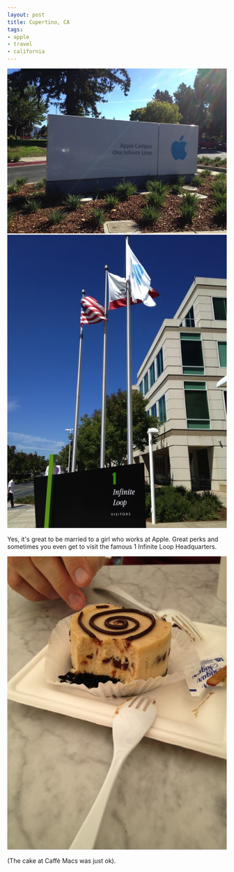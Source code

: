 ```yaml
---
layout: post
title: Cupertino, CA
tags:
- apple
- travel
- california
---
```

<img src="/assets/images/181.jpg" />
<!--more-->
<img src="/assets/images/182.jpg" />

Yes, it's great to be married to a girl who works at Apple. Great perks and sometimes you even get to visit the famous 1 Infinite Loop Headquarters. 

<img src="/assets/images/183.jpg" />

(The cake at Caffè Macs was just ok).
